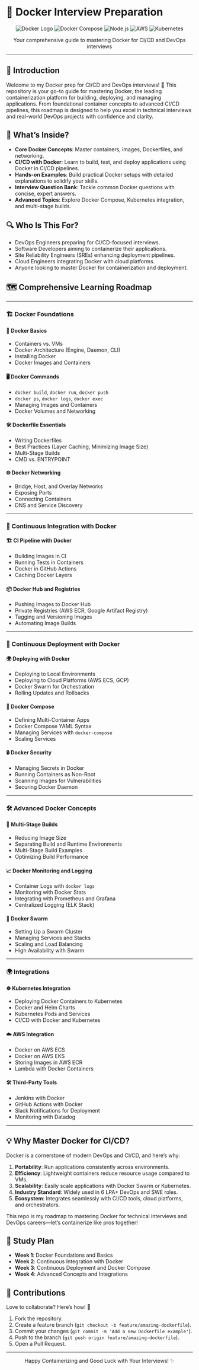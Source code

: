 # 🐳 Docker Interview Preparation

<div align="center">
  <img src="https://img.shields.io/badge/Docker-2496ED?style=for-the-badge&logo=docker&logoColor=white" alt="Docker Logo" />
  <img src="https://img.shields.io/badge/Docker_Compose-2496ED?style=for-the-badge&logo=docker&logoColor=white" alt="Docker Compose" />
  <img src="https://img.shields.io/badge/Node.js-339933?style=for-the-badge&logo=node.js&logoColor=white" alt="Node.js" />
  <img src="https://img.shields.io/badge/AWS-232F3E?style=for-the-badge&logo=amazon-aws&logoColor=white" alt="AWS" />
  <img src="https://img.shields.io/badge/Kubernetes-326CE5?style=for-the-badge&logo=kubernetes&logoColor=white" alt="Kubernetes" />
</div>
<p align="center">Your comprehensive guide to mastering Docker for CI/CD and DevOps interviews</p>

---

## 📖 Introduction

Welcome to my Docker prep for CI/CD and DevOps interviews! 🌟 This repository is your go-to guide for mastering Docker, the leading containerization platform for building, deploying, and managing applications. From foundational container concepts to advanced CI/CD pipelines, this roadmap is designed to help you excel in technical interviews and real-world DevOps projects with confidence and clarity.

## 🌟 What’s Inside?

- **Core Docker Concepts**: Master containers, images, Dockerfiles, and networking.
- **CI/CD with Docker**: Learn to build, test, and deploy applications using Docker in CI/CD pipelines.
- **Hands-on Examples**: Build practical Docker setups with detailed explanations to solidify your skills.
- **Interview Question Bank**: Tackle common Docker questions with concise, expert answers.
- **Advanced Topics**: Explore Docker Compose, Kubernetes integration, and multi-stage builds.

## 🔍 Who Is This For?

- DevOps Engineers preparing for CI/CD-focused interviews.
- Software Developers aiming to containerize their applications.
- Site Reliability Engineers (SREs) enhancing deployment pipelines.
- Cloud Engineers integrating Docker with cloud platforms.
- Anyone looking to master Docker for containerization and deployment.

## 🗺️ Comprehensive Learning Roadmap

---

### 🏗️ Docker Foundations

#### 📜 Docker Basics
- Containers vs. VMs
- Docker Architecture (Engine, Daemon, CLI)
- Installing Docker
- Docker Images and Containers

#### 🖥️ Docker Commands
- `docker build`, `docker run`, `docker push`
- `docker ps`, `docker logs`, `docker exec`
- Managing Images and Containers
- Docker Volumes and Networking

#### 🛠️ Dockerfile Essentials
- Writing Dockerfiles
- Best Practices (Layer Caching, Minimizing Image Size)
- Multi-Stage Builds
- CMD vs. ENTRYPOINT

#### 🌐 Docker Networking
- Bridge, Host, and Overlay Networks
- Exposing Ports
- Connecting Containers
- DNS and Service Discovery

---

### 🔄 Continuous Integration with Docker

#### 🏗️ CI Pipeline with Docker
- Building Images in CI
- Running Tests in Containers
- Docker in GitHub Actions
- Caching Docker Layers

#### 📦 Docker Hub and Registries
- Pushing Images to Docker Hub
- Private Registries (AWS ECR, Google Artifact Registry)
- Tagging and Versioning Images
- Automating Image Builds

---

### 🚀 Continuous Deployment with Docker

#### 🌍 Deploying with Docker
- Deploying to Local Environments
- Deploying to Cloud Platforms (AWS ECS, GCP)
- Docker Swarm for Orchestration
- Rolling Updates and Rollbacks

#### 📜 Docker Compose
- Defining Multi-Container Apps
- Docker Compose YAML Syntax
- Managing Services with `docker-compose`
- Scaling Services

#### 🔒 Docker Security
- Managing Secrets in Docker
- Running Containers as Non-Root
- Scanning Images for Vulnerabilities
- Securing Docker Daemon

---

### 🛠️ Advanced Docker Concepts

#### 🔄 Multi-Stage Builds
- Reducing Image Size
- Separating Build and Runtime Environments
- Multi-Stage Build Examples
- Optimizing Build Performance

#### 📈 Docker Monitoring and Logging
- Container Logs with `docker logs`
- Monitoring with Docker Stats
- Integrating with Prometheus and Grafana
- Centralized Logging (ELK Stack)

#### 🧩 Docker Swarm
- Setting Up a Swarm Cluster
- Managing Services and Stacks
- Scaling and Load Balancing
- High Availability with Swarm

---

### 🌍 Integrations

#### ☸️ Kubernetes Integration
- Deploying Docker Containers to Kubernetes
- Docker and Helm Charts
- Kubernetes Pods and Services
- CI/CD with Docker and Kubernetes

#### ☁️ AWS Integration
- Docker on AWS ECS
- Docker on AWS EKS
- Storing Images in AWS ECR
- Lambda with Docker Containers

#### 🛠️ Third-Party Tools
- Jenkins with Docker
- GitHub Actions with Docker
- Slack Notifications for Deployment
- Monitoring with Datadog

---

## 💡 Why Master Docker for CI/CD?

Docker is a cornerstone of modern DevOps and CI/CD, and here’s why:
1. **Portability**: Run applications consistently across environments.
2. **Efficiency**: Lightweight containers reduce resource usage compared to VMs.
3. **Scalability**: Easily scale applications with Docker Swarm or Kubernetes.
4. **Industry Standard**: Widely used in 6 LPA+ DevOps and SWE roles.
5. **Ecosystem**: Integrates seamlessly with CI/CD tools, cloud platforms, and orchestrators.

This repo is my roadmap to mastering Docker for technical interviews and DevOps careers—let’s containerize like pros together!

## 📆 Study Plan

- **Week 1**: Docker Foundations and Basics
- **Week 2**: Continuous Integration with Docker
- **Week 3**: Continuous Deployment and Docker Compose
- **Week 4**: Advanced Concepts and Integrations

## 🤝 Contributions

Love to collaborate? Here’s how! 🌟
1. Fork the repository.
2. Create a feature branch (`git checkout -b feature/amazing-dockerfile`).
3. Commit your changes (`git commit -m 'Add a new Dockerfile example'`).
4. Push to the branch (`git push origin feature/amazing-dockerfile`).
5. Open a Pull Request.

---

<div align="center">
  <p>Happy Containerizing and Good Luck with Your Interviews! ✨</p>
</div>